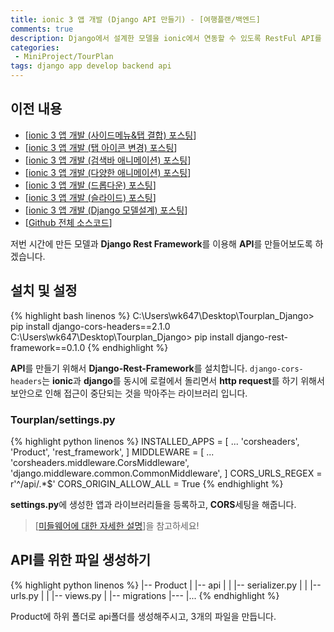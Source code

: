```yaml
---
title: ionic 3 앱 개발 (Django API 만들기) - [여행플랜/백엔드]
comments: true
description: Django에서 설계한 모델을 ionic에서 연동할 수 있도록 RestFul API를 만들어 보도록 하겠습니다.
categories:
 - MiniProject/TourPlan
tags: django app develop backend api
---
```


## 이전 내용

- [[ionic 3 앱 개발 (사이드메뉴&탭 결합) 포스팅](https://wkddnjset.github.io/miniproject/tourplan/2018/02/04/ionic-3-%ED%95%98%EC%9D%B4%EB%B8%8C%EB%A6%AC%EB%93%9C-%EC%95%B1-%EA%B0%9C%EB%B0%9C%ED%95%98%EA%B8%B0-%EC%97%AC%ED%96%89%ED%94%8C%EB%9E%9C/)]
- [[ionic 3 앱 개발 (탭 아이콘 변경) 포스팅](https://wkddnjset.github.io/miniproject/tourplan/2018/02/05/ionic-3-%EC%95%B1-%EA%B0%9C%EB%B0%9C-(%ED%83%AD-%EC%95%84%EC%9D%B4%EC%BD%98-%EB%B3%80%EA%B2%BD)-%EC%97%AC%ED%96%89%ED%94%8C%EB%9E%9C/)]
- [[ionic 3 앱 개발 (검색바 애니메이션) 포스팅](https://wkddnjset.github.io/miniproject/tourplan/2018/02/06/ionic-3-%EC%95%B1-%EA%B0%9C%EB%B0%9C-(%EA%B2%80%EC%83%89%EB%B0%94-%EC%95%A0%EB%8B%88%EB%A9%94%EC%9D%B4%EC%85%98)-%EC%97%AC%ED%96%89%ED%94%8C%EB%9E%9C/)]
- [[ionic 3 앱 개발 (다양한 애니메이션) 포스팅](https://wkddnjset.github.io/miniproject/tourplan/2018/02/07/ionic-3-%EC%95%B1-%EA%B0%9C%EB%B0%9C-(%EB%8B%A4%EC%96%91%ED%95%9C-%EC%95%A0%EB%8B%88%EB%A9%94%EC%9D%B4%EC%85%98)-%EC%97%AC%ED%96%89%ED%94%8C%EB%9E%9C/)]
- [[ionic 3 앱 개발 (드롭다운) 포스팅](https://wkddnjset.github.io/miniproject/tourplan/2018/02/09/ionic-3-%EC%95%B1-%EA%B0%9C%EB%B0%9C-(%EB%93%9C%EB%A1%AD%EB%8B%A4%EC%9A%B4)-%EC%97%AC%ED%96%89%ED%94%8C%EB%9E%9C/)]
- [[ionic 3 앱 개발 (슬라이드) 포스팅](https://wkddnjset.github.io/miniproject/tourplan/2018/02/11/ionic-3-%EC%95%B1-%EA%B0%9C%EB%B0%9C-(%EC%8A%AC%EB%9D%BC%EC%9D%B4%EB%93%9C)-%EC%97%AC%ED%96%89%ED%94%8C%EB%9E%9C/)]
- [[ionic 3 앱 개발 (Django 모델설계) 포스팅](https://wkddnjset.github.io/miniproject/tourplan/2018/02/12/ionic-3-%EC%95%B1-%EA%B0%9C%EB%B0%9C-(Django-%EB%AA%A8%EB%8D%B8%EC%84%A4%EA%B3%84)-%EC%97%AC%ED%96%89%ED%94%8C%EB%9E%9C/)]
- [[Github 전체 소스코드](https://github.com/wkddnjset/MiniProject-TourPlan)]

저번 시간에 만든 모델과 **Django Rest Framework**를 이용해 **API**를 만들어보도록 하겠습니다.

## 설치 및 설정

{% highlight bash linenos %}
C:\Users\wk647\Desktop\Tourplan_Django> pip install django-cors-headers==2.1.0
C:\Users\wk647\Desktop\Tourplan_Django> pip install django-rest-framework==0.1.0
{% endhighlight %}

**API**를 만들기 위해서 **Django-Rest-Framework**를 설치합니다. `django-cors-headers`는 **ionic**과 **django**를 동시에 로컬에서 돌리면서 **http request**를 하기 위해서 보안으로 인해 접근이 중단되는 것을 막아주는 라이브러리 입니다.

### Tourplan/settings.py

{% highlight python linenos %}
INSTALLED_APPS = [
    ...
    'corsheaders',
    'Product',
    'rest_framework',
]
MIDDLEWARE = [
    ...
    'corsheaders.middleware.CorsMiddleware',
    'django.middleware.common.CommonMiddleware',
]
CORS_URLS_REGEX = r'^/api/.*$'
CORS_ORIGIN_ALLOW_ALL = True
{% endhighlight %}

**settings.py**에 생성한 앱과 라이브러리들을 등록하고, **CORS**세팅을 해줍니다.

> [[미들웨어에 대한 자세한 설명](http://uiandwe.tistory.com/1160)]을 참고하세요!

## API를 위한 파일 생성하기

{% highlight python linenos %}
|-- Product
|   |-- api
|   |   |-- serializer.py
|   |   |-- urls.py
|   |   |-- views.py
|   |-- migrations
|---
|...
{% endhighlight %}

Product에 하위 폴더로 api폴더를 생성해주시고, 3개의 파일을 만듭니다.
